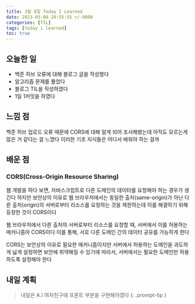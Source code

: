 ```yaml
---
title: 3월 8일 Today I Learned
date: 2023-03-08 20:55:55 +/-0000
categories: [TIL]
tags: [today i learned]
toc: true
---
```


## 오늘한 일

* 백준 허브 오류에 대해 블로그 글을 작성했다
* 알고리즘 문제를 풀었다
* 블로그 TIL을 작성하였다
* 1일 1커밋을 하였다

## 느낌 점

백준 허브 업로드 오류 때문에 CORS에 대해 알게 되어 조사해봤는데 아직도 모르는게 많은 거 같다는 걸 느꼈다 이러한 기초 지식들은 어디서 배워야 하는 걸까

## 배운 점

### CORS(Cross-Origin Resource Sharing)

웹 개발을 하다 보면, 자바스크립트로 다른 도메인의 데이터를 요청해야 하는 경우가 생긴다 하지만 보안상의 이유로 웹 브라우저에서는 동일한 출처(same-origin)가 아닌 다른 출처(origin)의 서버로부터 리소스를 요청하는 것을 제한하는데 이를 해결하기 위해 등장한 것이 CORS이다

웹 브라우저에서 다른 출처의 서버로부터 리소스를 요청할 때, 서버에서 이를 허용하는 매커니즘아 CORS이다 이를 통해, 서로 다른 도메인 간의 데이터 공유를 가능하게 한다

CORS는 보안상의 이유로 필요한 매커니즘이지만 서버에서 허용하는 도메인을 과도하게 넓게 설정하면 보안에 취약해질 수 있기에 따라서, 서버에서는 필요한 도메인만 허용하도록 설정해야 한다

## 내일 계획

> 내일은 A.I 여자친구에 프론트 부분을 구현해야겠다
{: .prompt-tip }
